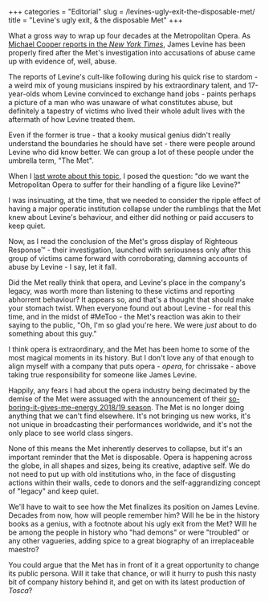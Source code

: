 +++
categories = "Editorial"
slug = /levines-ugly-exit-the-disposable-met/
title = "Levine&#039;s ugly exit, &amp; the disposable Met"
+++

What a gross way to wrap up four decades at the Metropolitan Opera. As [Michael Cooper reports in the *New York Times*](https://www.nytimes.com/2018/03/12/arts/music/james-levine-metropolitan-opera.html), James Levine has been properly fired after the Met's investigation into accusations of abuse came up with evidence of, well, abuse.

The reports of Levine's cult-like following during his quick rise to stardom - a weird mix of young musicians inspired by his extraordinary talent, and 17-year-olds whom Levine convinced to exchange hand jobs - paints perhaps a picture of a man who was unaware of what constitutes abuse, but definitely a tapestry of victims who lived their whole adult lives with the aftermath of how Levine treated them.

Even if the former is true - that a kooky musical genius didn't really understand the boundaries he should have set - there were people around Levine who did know better. We can group a lot of these people under the umbrella term, "The Met".

When I [last wrote about this topic](/some-uncomfortable-questions-about-the-levine-business/), I posed the question: "do we want the Metropolitan Opera to suffer for their handling of a figure like Levine?"

I was insinuating, at the time, that we needed to consider the ripple effect of having a major operatic institution collapse under the rumblings that the Met knew about Levine's behaviour, and either did nothing or paid accusers to keep quiet. 

Now, as I read the conclusion of the Met's gross display of Righteous Response™ - their investigation, launched with seriousness only after this group of victims came forward with corroborating, damning accounts of abuse by Levine - I say, let it fall.

Did the Met really think that opera, and Levine's place in the company's legacy, was worth more than listening to these victims and reporting abhorrent behaviour? It appears so, and that's a thought that should make your stomach twist. When everyone found out about Levine - for real this time, and in the midst of #MeToo - the Met's reaction was akin to their saying to the public, "Oh, I'm so glad you're here. We were *just* about to do something about this guy."

I think opera is extraordinary, and the Met has been home to some of the most magical moments in its history. But I don't love any of that enough to align myself with a company that puts opera - *opera*, for chrissake - above taking true responsibility for someone like James Levine.

Happily, any fears I had about the opera industry being decimated by the demise of the Met were assuaged with the announcement of their [so-boring-it-gives-me-energy 2018/19 season](/the-mets-201819-seaszzzzzzzzz/). The Met is no longer doing anything that we can't find elsewhere. It's not bringing us new works, it's not unique in broadcasting their performances worldwide, and it's not the only place to see world class singers.

None of this means the Met inherently deserves to collapse, but it's an important reminder that the Met is disposable. Opera is happening across the globe, in all shapes and sizes, being its creative, adaptive self. We do not need to put up with old institutions who, in the face of disgusting actions within their walls, cede to donors and the self-aggrandizing concept of "legacy" and keep quiet.

We'll have to wait to see how the Met finalizes its position on James Levine. Decades from now, how will people remember him? Will he be in the history books as a genius, with a footnote about his ugly exit from the Met? Will he be among the people in history who "had demons" or were "troubled" or any other vagueries, adding spice to a great biography of an irreplaceable maestro?

You could argue that the Met has in front of it a great opportunity to change its public persona. Will it take that chance, or will it hurry to push this nasty bit of company history behind it, and get on with its latest production of *Tosca*?
